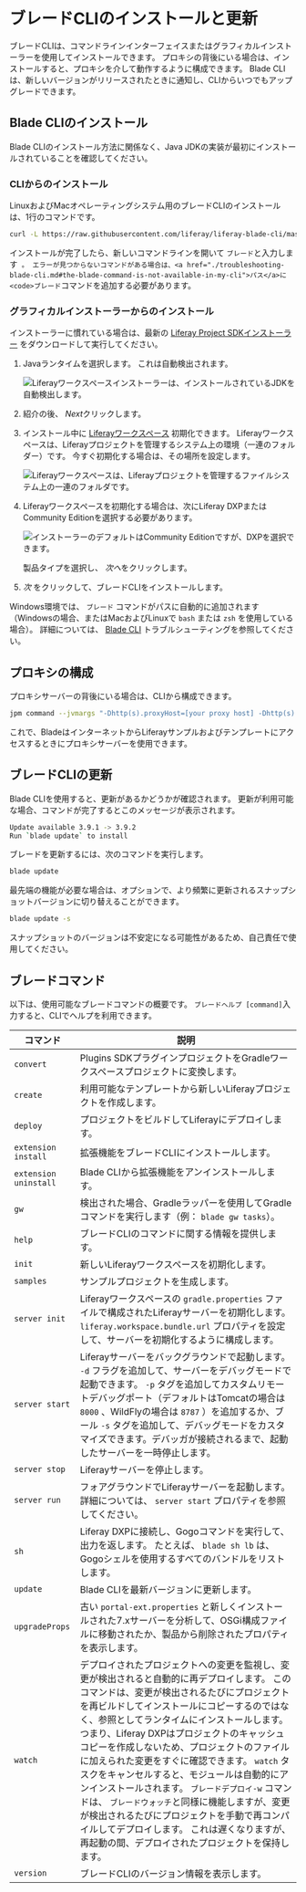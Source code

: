 # ブレードCLIのインストールと更新

ブレードCLIは、コマンドラインインターフェイスまたはグラフィカルインストーラーを使用してインストールできます。 プロキシの背後にいる場合は、インストールすると、プロキシを介して動作するように構成できます。 Blade CLIは、新しいバージョンがリリースされたときに通知し、CLIからいつでもアップグレードできます。

## Blade CLIのインストール

Blade CLIのインストール方法に関係なく、Java JDKの実装が最初にインストールされていることを確認してください。

### CLIからのインストール

LinuxおよびMacオペレーティングシステム用のブレードCLIのインストールは、1行のコマンドです。

``` bash
curl -L https://raw.githubusercontent.com/liferay/liferay-blade-cli/master/cli/installers/local | sh
```

<!-- is there a success message after running the above script to let someone know they 'did it right'? -->

インストールが完了したら、新しいコマンドラインを開いて `ブレード`と入力します` 。 エラーが見つからないコマンドがある場合は、<a href="./troubleshooting-blade-cli.md#the-blade-command-is-not-available-in-my-cli">パス</a>に<code>ブレード`コマンドを追加する必要があります。

### グラフィカルインストーラーからのインストール

インストーラーに慣れている場合は、最新の [Liferay Project SDKインストーラー](https://sourceforge.net/projects/lportal/files/Liferay%20IDE/) をダウンロードして実行してください。

1.  Javaランタイムを選択します。 これは自動検出されます。

    ![Liferayワークスペースインストーラーは、インストールされているJDKを自動検出します。](./installing-and-updating-blade-cli/images/01.png)

2.  紹介の後、 *Next*クリックします。

3.  インストール中に [Liferayワークスペース](../../tooling/liferay-workspace.md) 初期化できます。 Liferayワークスペースは、Liferayプロジェクトを管理するシステム上の環境（一連のフォルダー）です。 今すぐ初期化する場合は、その場所を設定します。

    ![Liferayワークスペースは、Liferayプロジェクトを管理するファイルシステム上の一連のフォルダです。](./installing-and-updating-blade-cli/images/02.png)

4.  Liferayワークスペースを初期化する場合は、次にLiferay DXPまたはCommunity Editionを選択する必要があります。

    ![インストーラーのデフォルトはCommunity Editionですが、DXPを選択できます。](./installing-and-updating-blade-cli/images/03.png)

    製品タイプを選択し、 *次へ*をクリックします。

5.  *次* をクリックして、ブレードCLIをインストールします。

Windows環境では、 `ブレード` コマンドがパスに自動的に追加されます（Windowsの場合、またはMacおよびLinuxで `bash` または `zsh` を使用している場合）。 詳細については、 [Blade CLI](./troubleshooting-blade-cli.md) トラブルシューティングを参照してください。

## プロキシの構成

プロキシサーバーの背後にいる場合は、CLIから構成できます。

``` bash
jpm command --jvmargs "-Dhttp(s).proxyHost=[your proxy host] -Dhttp(s).proxyPort=[your proxy port]" jpm
```

これで、BladeはインターネットからLiferayサンプルおよびテンプレートにアクセスするときにプロキシサーバーを使用できます。

## ブレードCLIの更新

Blade CLIを使用すると、更新があるかどうかが確認されます。 更新が利用可能な場合、コマンドが完了するとこのメッセージが表示されます。

``` bash
Update available 3.9.1 -> 3.9.2
Run `blade update` to install
```

ブレードを更新するには、次のコマンドを実行します。

``` bash
blade update
```

最先端の機能が必要な場合は、オプションで、より頻繁に更新されるスナップショットバージョンに切り替えることができます。

``` bash
blade update -s
```

スナップショットのバージョンは不安定になる可能性があるため、自己責任で使用してください。

## ブレードコマンド

以下は、使用可能なブレードコマンドの概要です。 `ブレードヘルプ [command]`入力すると、CLIでヘルプを利用できます。

| コマンド                  | 説明                                                                                                                                                                                                                                                                                                                                                            |
| --------------------- | ------------------------------------------------------------------------------------------------------------------------------------------------------------------------------------------------------------------------------------------------------------------------------------------------------------------------------------------------------------- |
| `convert`             | Plugins SDKプラグインプロジェクトをGradleワークスペースプロジェクトに変換します。                                                                                                                                                                                                                                                                                                             |
| `create`              | 利用可能なテンプレートから新しいLiferayプロジェクトを作成します。                                                                                                                                                                                                                                                                                                                          |
| `deploy`              | プロジェクトをビルドしてLiferayにデプロイします。                                                                                                                                                                                                                                                                                                                                  |
| `extension install`   | 拡張機能をブレードCLIにインストールします。                                                                                                                                                                                                                                                                                                                                       |
| `extension uninstall` | Blade CLIから拡張機能をアンインストールします。                                                                                                                                                                                                                                                                                                                                  |
| `gw`                  | 検出された場合、Gradleラッパーを使用してGradleコマンドを実行します（例： `blade gw tasks`）。                                                                                                                                                                                                                                                                                                 |
| `help`                | ブレードCLIのコマンドに関する情報を提供します。                                                                                                                                                                                                                                                                                                                                     |
| `init`                | 新しいLiferayワークスペースを初期化します。                                                                                                                                                                                                                                                                                                                                     |
| `samples`             | サンプルプロジェクトを生成します。                                                                                                                                                                                                                                                                                                                                             |
| `server init`         | Liferayワークスペースの `gradle.properties` ファイルで構成されたLiferayサーバーを初期化します。 `liferay.workspace.bundle.url` プロパティを設定して、サーバーを初期化するように構成します。                                                                                                                                                                                                                               |
| `server start`        | Liferayサーバーをバックグラウンドで起動します。 `-d` フラグを追加して、サーバーをデバッグモードで起動できます。 `-p` タグを追加してカスタムリモートデバッグポート（デフォルトはTomcatの場合は `8000` 、WildFlyの場合は `8787` ）を追加するか、ブール `-s` タグを追加して、デバッグモードをカスタマイズできます。デバッガが接続されるまで、起動したサーバーを一時停止します。                                                                                                                                             |
| `server stop`         | Liferayサーバーを停止します。                                                                                                                                                                                                                                                                                                                                            |
| `server run`          | フォアグラウンドでLiferayサーバーを起動します。 詳細については、 `server start` プロパティを参照してください。                                                                                                                                                                                                                                                                                           |
| `sh`                  | Liferay DXPに接続し、Gogoコマンドを実行して、出力を返します。 たとえば、 `blade sh lb` は、Gogoシェルを使用するすべてのバンドルをリストします。                                                                                                                                                                                                                                                                     |
| `update`              | Blade CLIを最新バージョンに更新します。                                                                                                                                                                                                                                                                                                                                      |
| `upgradeProps`        | 古い `portal-ext.properties` と新しくインストールされた7.xサーバーを分析して、OSGi構成ファイルに移動されたか、製品から削除されたプロパティを表示します。                                                                                                                                                                                                                                                                  |
| `watch`               | デプロイされたプロジェクトへの変更を監視し、変更が検出されると自動的に再デプロイします。 このコマンドは、変更が検出されるたびにプロジェクトを再ビルドしてインストールにコピーするのではなく、参照としてランタイムにインストールします。 つまり、Liferay DXPはプロジェクトのキャッシュコピーを作成しないため、プロジェクトのファイルに加えられた変更をすぐに確認できます。 `watch` タスクをキャンセルすると、モジュールは自動的にアンインストールされます。 `ブレードデプロイ-w` コマンドは、 `ブレードウォッチ`と同様に機能しますが、変更が検出されるたびにプロジェクトを手動で再コンパイルしてデプロイします。 これは遅くなりますが、再起動の間、デプロイされたプロジェクトを保持します。 |
| `version`             | ブレードCLIのバージョン情報を表示します。                                                                                                                                                                                                                                                                                                                                        |
